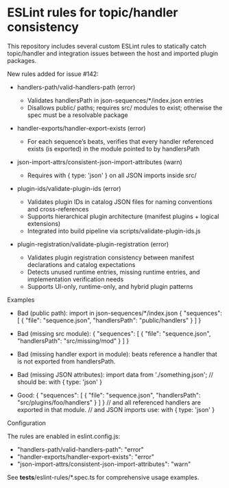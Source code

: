 # ESLint rules for topic/handler consistency

This repository includes several custom ESLint rules to statically catch topic/handler and integration issues between the host and imported plugin packages.

New rules added for issue #142:

- handlers-path/valid-handlers-path (error)
  - Validates handlersPath in json-sequences/*/index.json entries
  - Disallows public/ paths; requires src/ modules to exist; otherwise the spec must be a resolvable package

- handler-exports/handler-export-exists (error)
  - For each sequence’s beats, verifies that every handler referenced exists (is exported) in the module pointed to by handlersPath

- json-import-attrs/consistent-json-import-attributes (warn)
  - Requires with { type: 'json' } on all JSON imports inside src/

- plugin-ids/validate-plugin-ids (error)
  - Validates plugin IDs in catalog JSON files for naming conventions and cross-references
  - Supports hierarchical plugin architecture (manifest plugins + logical extensions)
  - Integrated into build pipeline via scripts/validate-plugin-ids.js

- plugin-registration/validate-plugin-registration (error)
  - Validates plugin registration consistency between manifest declarations and catalog expectations
  - Detects unused runtime entries, missing runtime entries, and implementation verification needs
  - Supports UI-only, runtime-only, and hybrid plugin patterns

Examples

- Bad (public path):
  import in json-sequences/*/index.json
  {
    "sequences": [
      { "file": "sequence.json", "handlersPath": "public/handlers" }
    ]
  }

- Bad (missing src module):
  {
    "sequences": [
      { "file": "sequence.json", "handlersPath": "src/missing/mod" }
    ]
  }

- Bad (missing handler export in module):
  beats reference a handler that is not exported from handlersPath.

- Bad (missing JSON attributes):
  import data from './something.json'; // should be: with { type: 'json' }

- Good:
  {
    "sequences": [
      { "file": "sequence.json", "handlersPath": "src/plugins/foo/handlers" }
    ]
  }
  // and all referenced handlers are exported in that module.
  // and JSON imports use: with { type: 'json' }

Configuration

The rules are enabled in eslint.config.js:

- "handlers-path/valid-handlers-path": "error"
- "handler-exports/handler-export-exists": "error"
- "json-import-attrs/consistent-json-import-attributes": "warn"

See __tests__/eslint-rules/*.spec.ts for comprehensive usage examples.

